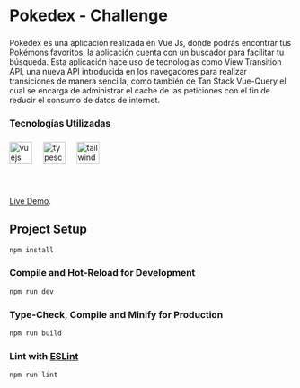 <h1 align="left">Pokedex - Challenge</h1>

###

<p align="left">Pokedex es una aplicación realizada en Vue Js, donde podrás encontrar tus Pokémons favoritos, la aplicación cuenta con un buscador para facilitar tu búsqueda.
Esta aplicación hace uso de tecnologías como View Transition API, una nueva API introducida en los navegadores para realizar transiciones de manera sencilla, como también de Tan Stack Vue-Query el cual se encarga de administrar el cache de las peticiones con el fin de reducir el consumo de datos de internet.</p>

###

<h3 align="left">Tecnologías Utilizadas</h3>

###

<div align="left">
  <img src="https://cdn.jsdelivr.net/gh/devicons/devicon/icons/vuejs/vuejs-original.svg" height="40" alt="vuejs logo"  />
  <img width="12" />
  <img src="https://cdn.jsdelivr.net/gh/devicons/devicon/icons/typescript/typescript-original.svg" height="40" alt="typescript logo"  />
  <img width="12" />
  <img src="https://cdn.jsdelivr.net/gh/devicons/devicon/icons/tailwindcss/tailwindcss-original-wordmark.svg" height="40" alt="tailwindcss logo"  />
</div>

###

<br clear="both">


[Live Demo](https://jemersoft-challenge.vercel.app/).

###




## Project Setup

```sh
npm install
```

### Compile and Hot-Reload for Development

```sh
npm run dev
```

### Type-Check, Compile and Minify for Production

```sh
npm run build
```

### Lint with [ESLint](https://eslint.org/)

```sh
npm run lint
```

